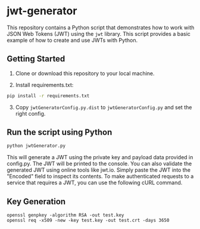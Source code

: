 # jwt-generator
This repository contains a Python script that demonstrates how to work with JSON Web Tokens (JWT) using the `jwt` library. This script provides a basic example of how to create and use JWTs with Python.

## Getting Started
1. Clone or download this repository to your local machine.

2. Install requirements.txt:
```bash
pip install -r requirements.txt
```
3. Copy `jwtGeneratorConfig.py.dist` to `jwtGeneratorConfig.py` and set the right config. 

## Run the script using Python
```bash
python jwtGenerator.py
```

This will generate a JWT using the private key and payload data provided in config.py. The JWT will be printed to the console. You can also validate the generated JWT using online tools like jwt.io. Simply paste the JWT into the "Encoded" field to inspect its contents. To make authenticated requests to a service that requires a JWT, you can use the following cURL command. 


## Key Generation
```
openssl genpkey -algorithm RSA -out test.key  
openssl req -x509 -new -key test.key -out test.crt -days 3650
```